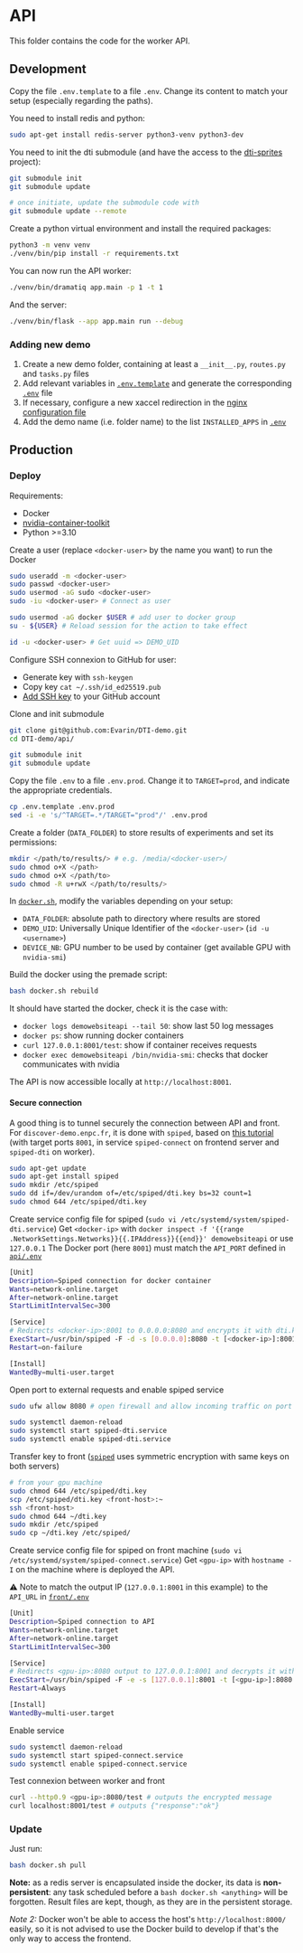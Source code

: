 # API

This folder contains the code for the worker API.

## Development

Copy the file `.env.template` to a file `.env`. Change its content to match your setup (especially regarding the paths).

You need to install redis and python:

```bash
sudo apt-get install redis-server python3-venv python3-dev
```

[//]: # (Configure Redis)
[//]: # (```bash)
[//]: # (# Find config file)
[//]: # (sudo find / -name redis.)
[//]: # (vi <path/to/redis.conf>)
[//]: # (```)
[//]: # (Find &#40;`/` command then type `requirepass`&#41; and modify directive &#40;uncomment and set password&#41;:)
[//]: # (```bash)
[//]: # (requirepass <redis_password>)
[//]: # (```)

You need to init the dti submodule (and have the access to the [dti-sprites](https://github.com/sonatbaltaci/dti-sprites) project):

```bash
git submodule init
git submodule update

# once initiate, update the submodule code with
git submodule update --remote
```

Create a python virtual environment and install the required packages:

```bash
python3 -m venv venv
./venv/bin/pip install -r requirements.txt
```

You can now run the API worker:

```bash
./venv/bin/dramatiq app.main -p 1 -t 1
```

And the server:

```bash
./venv/bin/flask --app app.main run --debug
```

### Adding new demo

1. Create a new demo folder, containing at least a `__init__.py`, `routes.py` and `tasks.py` files
2. Add relevant variables in [`.env.template`](.env.template) and generate the corresponding [`.env`](.env) file
3. If necessary, configure a new xaccel redirection in the [nginx configuration file](docker-confs/nginx.conf)
4. Add the demo name (i.e. folder name) to the list `INSTALLED_APPS` in [`.env`](.env)

## Production

### Deploy

Requirements:
- Docker
- [nvidia-container-toolkit](https://docs.nvidia.com/datacenter/cloud-native/container-toolkit/latest/install-guide.html)
- Python >=3.10

Create a user (replace `<docker-user>` by the name you want) to run the Docker
```bash
sudo useradd -m <docker-user>
sudo passwd <docker-user>
sudo usermod -aG sudo <docker-user>
sudo -iu <docker-user> # Connect as user

sudo usermod -aG docker $USER # add user to docker group
su - ${USER} # Reload session for the action to take effect

id -u <docker-user> # Get uuid => DEMO_UID
```

Configure SSH connexion to GitHub for user:
- Generate key with `ssh-keygen`
- Copy key `cat ~/.ssh/id_ed25519.pub`
- [Add SSH key](https://github.com/settings/ssh/new) to your GitHub account

Clone and init submodule
```bash
git clone git@github.com:Evarin/DTI-demo.git
cd DTI-demo/api/

git submodule init
git submodule update
```

Copy the file `.env` to a file `.env.prod`. Change it to `TARGET=prod`, and indicate the appropriate credentials.

```bash
cp .env.template .env.prod
sed -i -e 's/^TARGET=.*/TARGET="prod"/' .env.prod
```

Create a folder (`DATA_FOLDER`) to store results of experiments and set its permissions:
```bash
mkdir </path/to/results/> # e.g. /media/<docker-user>/
sudo chmod o+X </path>
sudo chmod o+X </path/to>
sudo chmod -R u+rwX </path/to/results/>
```

In [`docker.sh`](docker.sh), modify the variables depending on your setup:
- `DATA_FOLDER`: absolute path to directory where results are stored
- `DEMO_UID`: Universally Unique Identifier of the `<docker-user>` (`id -u <username>`)
- `DEVICE_NB`: GPU number to be used by container (get available GPU with `nvidia-smi`)


Build the docker using the premade script:

```bash
bash docker.sh rebuild
```

It should have started the docker, check it is the case with:
- `docker logs demowebsiteapi --tail 50`: show last 50 log messages
- `docker ps`: show running docker containers
- `curl 127.0.0.1:8001/test`: show if container receives requests
- `docker exec demowebsiteapi /bin/nvidia-smi`: checks that docker communicates with nvidia

The API is now accessible locally at `http://localhost:8001`.

#### Secure connection

A good thing is to tunnel securely the connection between API and front. For `discover-demo.enpc.fr`, it is done with `spiped`, based on [this tutorial](https://www.digitalocean.com/community/tutorials/how-to-encrypt-traffic-to-redis-with-spiped-on-ubuntu-16-04)
(with target ports `8001`, in service `spiped-connect` on frontend server and `spiped-dti` on worker).

```bash
sudo apt-get update
sudo apt-get install spiped
sudo mkdir /etc/spiped
sudo dd if=/dev/urandom of=/etc/spiped/dti.key bs=32 count=1
sudo chmod 644 /etc/spiped/dti.key
```

Create service config file for spiped (`sudo vi /etc/systemd/system/spiped-dti.service`)
Get `<docker-ip>` with `docker inspect -f '{{range .NetworkSettings.Networks}}{{.IPAddress}}{{end}}' demowebsiteapi` or use `127.0.0.1`
The Docker port (here `8001`) must match the `API_PORT` defined in [`api/.env`](./.env.template)

```bash
[Unit]
Description=Spiped connection for docker container
Wants=network-online.target
After=network-online.target
StartLimitIntervalSec=300

[Service]
# Redirects <docker-ip>:8001 to 0.0.0.0:8080 and encrypts it with dti.key on the way
ExecStart=/usr/bin/spiped -F -d -s [0.0.0.0]:8080 -t [<docker-ip>]:8001 -k /etc/spiped/dti.key
Restart=on-failure

[Install]
WantedBy=multi-user.target
```

Open port to external requests and enable spiped service
```bash
sudo ufw allow 8080 # open firewall and allow incoming traffic on port 8080

sudo systemctl daemon-reload
sudo systemctl start spiped-dti.service
sudo systemctl enable spiped-dti.service
```

Transfer key to front ([`spiped`](https://github.com/tarsnap/spiped) uses symmetric encryption with same keys on both servers)
```bash
# from your gpu machine
sudo chmod 644 /etc/spiped/dti.key
scp /etc/spiped/dti.key <front-host>:~
ssh <front-host>
sudo chmod 644 ~/dti.key
sudo mkdir /etc/spiped
sudo cp ~/dti.key /etc/spiped/
```

Create service config file for spiped on front machine (`sudo vi /etc/systemd/system/spiped-connect.service`)
Get `<gpu-ip>` with `hostname -I` on the machine where is deployed the API.

⚠️ Note to match the output IP (`127.0.0.1:8001` in this example) to the `API_URL` in [`front/.env`](../front/.env)

```bash
[Unit]
Description=Spiped connection to API
Wants=network-online.target
After=network-online.target
StartLimitIntervalSec=300

[Service]
# Redirects <gpu-ip>:8080 output to 127.0.0.1:8001 and decrypts it with dti.key on the way
ExecStart=/usr/bin/spiped -F -e -s [127.0.0.1]:8001 -t [<gpu-ip>]:8080 -k /etc/spiped/dti.key
Restart=Always

[Install]
WantedBy=multi-user.target
```

Enable service
```bash
sudo systemctl daemon-reload
sudo systemctl start spiped-connect.service
sudo systemctl enable spiped-connect.service
```

Test connexion between worker and front
```bash
curl --http0.9 <gpu-ip>:8080/test # outputs the encrypted message
curl localhost:8001/test # outputs {"response":"ok"}
```

### Update

Just run:

```bash
bash docker.sh pull
```

**Note:** as a redis server is encapsulated inside the docker, its data is **non-persistent**: any task scheduled before a `bash docker.sh <anything>` will be forgotten. Result files are kept, though, as they are in the persistent storage.

*Note 2:* Docker won't be able to access the host's `http://localhost:8000/` easily, so it is not advised to use the Docker build to develop if that's the only way to access the frontend.
